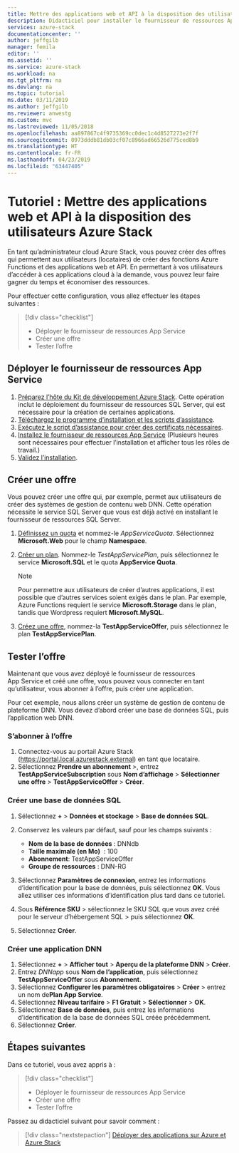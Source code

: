 ```yaml
---
title: Mettre des applications web et API à la disposition des utilisateurs Azure Stack | Microsoft Docs
description: Didacticiel pour installer le fournisseur de ressources App Service et créer des offres qui donnent la possibilité aux utilisateurs Azure Stack de créer des applications web et API.
services: azure-stack
documentationcenter: ''
author: jeffgilb
manager: femila
editor: ''
ms.assetid: ''
ms.service: azure-stack
ms.workload: na
ms.tgt_pltfrm: na
ms.devlang: na
ms.topic: tutorial
ms.date: 03/11/2019
ms.author: jeffgilb
ms.reviewer: anwestg
ms.custom: mvc
ms.lastreviewed: 11/05/2018
ms.openlocfilehash: aa897867c4f9735369cc0dec1c4d8527273e2f7f
ms.sourcegitcommit: 0973dddb81db03cf07c8966ad66526d775ced8b9
ms.translationtype: HT
ms.contentlocale: fr-FR
ms.lasthandoff: 04/23/2019
ms.locfileid: "63447405"
---
```

# <a name="tutorial-make-web-and-api-apps-available-to-your-azure-stack-users"></a>Tutoriel : Mettre des applications web et API à la disposition des utilisateurs Azure Stack

En tant qu’administrateur cloud Azure Stack, vous pouvez créer des offres qui permettent aux utilisateurs (locataires) de créer des fonctions Azure Functions et des applications web et API. En permettant à vos utilisateurs d’accéder à ces applications cloud à la demande, vous pouvez leur faire gagner du temps et économiser des ressources.

Pour effectuer cette configuration, vous allez effectuer les étapes suivantes :

> [!div class="checklist"]
> * Déployer le fournisseur de ressources App Service
> * Créer une offre
> * Tester l’offre

## <a name="deploy-the-app-service-resource-provider"></a>Déployer le fournisseur de ressources App Service

1. [Préparez l’hôte du Kit de développement Azure Stack](azure-stack-app-service-before-you-get-started.md). Cette opération inclut le déploiement du fournisseur de ressources SQL Server, qui est nécessaire pour la création de certaines applications.
2. [Téléchargez le programme d’installation et les scripts d’assistance](azure-stack-app-service-deploy.md).
3. [Exécutez le script d’assistance pour créer des certificats nécessaires](azure-stack-app-service-deploy.md).
4. [Installez le fournisseur de ressources App Service](azure-stack-app-service-deploy.md) (Plusieurs heures sont nécessaires pour effectuer l’installation et afficher tous les rôles de travail.)
5. [Validez l’installation](azure-stack-app-service-deploy.md#validate-the-app-service-on-azure-stack-installation).

## <a name="create-an-offer"></a>Créer une offre

Vous pouvez créer une offre qui, par exemple, permet aux utilisateurs de créer des systèmes de gestion de contenu web DNN. Cette opération nécessite le service SQL Server que vous est déjà activé en installant le fournisseur de ressources SQL Server.

1.  [Définissez un quota](azure-stack-plan-offer-quota-overview.md ) et nommez-le *AppServiceQuota*. Sélectionnez **Microsoft.Web** pour le champ **Namespace**.
2.  [Créer un plan](azure-stack-create-plan.md). Nommez-le *TestAppServicePlan*, puis sélectionnez le service **Microsoft.SQL** et le quota **AppService Quota**.

    > [!NOTE]
    > Pour permettre aux utilisateurs de créer d’autres applications, il est possible que d’autres services soient exigés dans le plan. Par exemple, Azure Functions requiert le service **Microsoft.Storage** dans le plan, tandis que Wordpress requiert **Microsoft.MySQL**.

3.  [Créez une offre](azure-stack-create-offer.md), nommez-la **TestAppServiceOffer**, puis sélectionnez le plan **TestAppServicePlan**.

## <a name="test-the-offer"></a>Tester l’offre

Maintenant que vous avez déployé le fournisseur de ressources App Service et créé une offre, vous pouvez vous connecter en tant qu’utilisateur, vous abonner à l’offre, puis créer une application.

Pour cet exemple, nous allons créer un système de gestion de contenu de plateforme DNN. Vous devez d’abord créer une base de données SQL, puis l’application web DNN.

### <a name="subscribe-to-the-offer"></a>S’abonner à l’offre

1. Connectez-vous au portail Azure Stack (https://portal.local.azurestack.external) en tant que locataire.
2. Sélectionnez **Prendre un abonnement** >, entrez **TestAppServiceSubscription** sous **Nom d’affichage** > **Sélectionner une offre** > **TestAppServiceOffer** > **Créer**.

### <a name="create-a-sql-database"></a>Créer une base de données SQL

1. Sélectionnez **+** > **Données et stockage** > **Base de données SQL**.
2. Conservez les valeurs par défaut, sauf pour les champs suivants :

    - **Nom de la base de données** : DNNdb
    - **Taille maximale (en Mo)**  : 100
    - **Abonnement**: TestAppServiceOffer
    - **Groupe de ressources** : DNN-RG

3. Sélectionnez **Paramètres de connexion**, entrez les informations d’identification pour la base de données, puis sélectionnez **OK**. Vous allez utiliser ces informations d’identification plus tard dans ce tutoriel.
4. Sous **Référence SKU** > sélectionnez le SKU SQL que vous avez créé pour le serveur d’hébergement SQL > puis sélectionnez **OK**.
5. Sélectionnez **Créer**.

### <a name="create-a-dnn-app"></a>Créer une application DNN

1. Sélectionnez **+** > **Afficher tout** > **Aperçu de la plateforme DNN** > **Créer**.
2. Entrez *DNNapp* sous **Nom de l’application**, puis sélectionnez **TestAppServiceOffer** sous **Abonnement**.
3. Sélectionnez **Configurer les paramètres obligatoires** > **Créer** > entrez un nom de**Plan App Service**.
4. Sélectionnez **Niveau tarifaire** > **F1 Gratuit** > **Sélectionner** > **OK**.
5. Sélectionnez **Base de données**, puis entrez les informations d’identification de la base de données SQL créée précédemment.
6. Sélectionnez **Créer**.

## <a name="next-steps"></a>Étapes suivantes

Dans ce tutoriel, vous avez appris à :

> [!div class="checklist"]
> * Déployer le fournisseur de ressources App Service
> * Créer une offre
> * Tester l’offre

Passez au didacticiel suivant pour savoir comment :

> [!div class="nextstepaction"]
> [Déployer des applications sur Azure et Azure Stack](../user/azure-stack-solution-pipeline.md)
